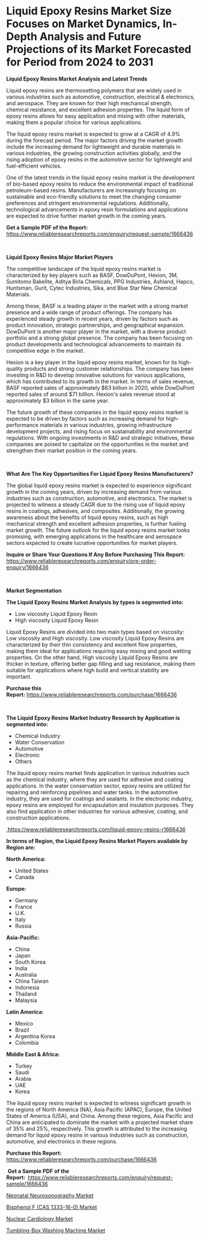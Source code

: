 <p><h1>Liquid Epoxy Resins Market Size Focuses on Market Dynamics, In-Depth Analysis and Future Projections of its Market Forecasted for Period from 2024 to 2031</h1></p><p><strong>Liquid Epoxy Resins Market Analysis and Latest Trends</strong></p>
<p><p>Liquid epoxy resins are thermosetting polymers that are widely used in various industries such as automotive, construction, electrical & electronics, and aerospace. They are known for their high mechanical strength, chemical resistance, and excellent adhesion properties. The liquid form of epoxy resins allows for easy application and mixing with other materials, making them a popular choice for various applications.</p><p>The liquid epoxy resins market is expected to grow at a CAGR of 4.9% during the forecast period. The major factors driving the market growth include the increasing demand for lightweight and durable materials in various industries, the growing construction activities globally, and the rising adoption of epoxy resins in the automotive sector for lightweight and fuel-efficient vehicles.</p><p>One of the latest trends in the liquid epoxy resins market is the development of bio-based epoxy resins to reduce the environmental impact of traditional petroleum-based resins. Manufacturers are increasingly focusing on sustainable and eco-friendly solutions to meet the changing consumer preferences and stringent environmental regulations. Additionally, technological advancements in epoxy resin formulations and applications are expected to drive further market growth in the coming years.</p></p>
<p><strong>Get a Sample PDF of the Report:&nbsp;</strong> <a href="https://www.reliableresearchreports.com/enquiry/request-sample/1666436">https://www.reliableresearchreports.com/enquiry/request-sample/1666436</a></p>
<p>&nbsp;</p>
<p><strong>Liquid Epoxy Resins Major Market Players</strong></p>
<p><p>The competitive landscape of the liquid epoxy resins market is characterized by key players such as BASF, DowDuPont, Hexion, 3M, Sumitomo Bakelite, Aditya Birla Chemicals, PPG Industries, Ashland, Hapco, Huntsman, Gurit, Cytec Industries, Sika, and Blue Star New Chemical Materials. </p><p>Among these, BASF is a leading player in the market with a strong market presence and a wide range of product offerings. The company has experienced steady growth in recent years, driven by factors such as product innovation, strategic partnerships, and geographical expansion. DowDuPont is another major player in the market, with a diverse product portfolio and a strong global presence. The company has been focusing on product developments and technological advancements to maintain its competitive edge in the market.</p><p>Hexion is a key player in the liquid epoxy resins market, known for its high-quality products and strong customer relationships. The company has been investing in R&D to develop innovative solutions for various applications, which has contributed to its growth in the market. In terms of sales revenue, BASF reported sales of approximately $63 billion in 2020, while DowDuPont reported sales of around $71 billion. Hexion's sales revenue stood at approximately $3 billion in the same year.</p><p>The future growth of these companies in the liquid epoxy resins market is expected to be driven by factors such as increasing demand for high-performance materials in various industries, growing infrastructure development projects, and rising focus on sustainability and environmental regulations. With ongoing investments in R&D and strategic initiatives, these companies are poised to capitalize on the opportunities in the market and strengthen their market position in the coming years.</p></p>
<p>&nbsp;</p>
<p><strong>What Are The Key Opportunities For Liquid Epoxy Resins Manufacturers?</strong></p>
<p><p>The global liquid epoxy resins market is expected to experience significant growth in the coming years, driven by increasing demand from various industries such as construction, automotive, and electronics. The market is projected to witness a steady CAGR due to the rising use of liquid epoxy resins in coatings, adhesives, and composites. Additionally, the growing awareness about the benefits of liquid epoxy resins, such as high mechanical strength and excellent adhesion properties, is further fueling market growth. The future outlook for the liquid epoxy resins market looks promising, with emerging applications in the healthcare and aerospace sectors expected to create lucrative opportunities for market players.</p></p>
<p><strong>Inquire or Share Your Questions If Any Before Purchasing This Report:</strong> <a href="https://www.reliableresearchreports.com/enquiry/pre-order-enquiry/1666436">https://www.reliableresearchreports.com/enquiry/pre-order-enquiry/1666436</a></p>
<p>&nbsp;</p>
<p><strong>Market Segmentation</strong></p>
<p><strong>The Liquid Epoxy Resins Market Analysis by types is segmented into:</strong></p>
<p><ul><li>Low viscosity Liquid Epoxy Resin</li><li>High viscosity Liquid Epoxy Resin</li></ul></p>
<p><p>Liquid Epoxy Resins are divided into two main types based on viscosity: Low viscosity and High viscosity. Low viscosity Liquid Epoxy Resins are characterized by their thin consistency and excellent flow properties, making them ideal for applications requiring easy mixing and good wetting properties. On the other hand, High viscosity Liquid Epoxy Resins are thicker in texture, offering better gap filling and sag resistance, making them suitable for applications where high build and vertical stability are important.</p></p>
<p><strong>Purchase this Report:&nbsp;</strong><a href="https://www.reliableresearchreports.com/purchase/1666436">https://www.reliableresearchreports.com/purchase/1666436</a></p>
<p>&nbsp;</p>
<p><strong>The Liquid Epoxy Resins Market Industry Research by Application is segmented into:</strong></p>
<p><ul><li>Chemical Industry</li><li>Water Conservation</li><li>Automotive</li><li>Electronic</li><li>Others</li></ul></p>
<p><p>The liquid epoxy resins market finds application in various industries such as the chemical industry, where they are used for adhesive and coating applications. In the water conservation sector, epoxy resins are utilized for repairing and reinforcing pipelines and water tanks. In the automotive industry, they are used for coatings and sealants. In the electronic industry, epoxy resins are employed for encapsulation and insulation purposes. They also find application in other industries for various adhesive, coating, and construction applications.</p></p>
<p><a href="https://www.reliableresearchreports.com/liquid-epoxy-resins-r1666436">&nbsp;https://www.reliableresearchreports.com/liquid-epoxy-resins-r1666436</a></p>
<p><strong>In terms of Region, the Liquid Epoxy Resins Market Players available by Region are:</strong></p>
<p>
    <p> <strong> North America: </strong>
        <ul>
            <li>United States</li>
            <li>Canada</li>
        </ul>
        </p> 
    <p> <strong> Europe: </strong>
        <ul>
            <li>Germany</li>
            <li>France</li>
            <li>U.K.</li>
            <li>Italy</li>
            <li>Russia</li>
        </ul>
        </p> 
    <p> <strong> Asia-Pacific: </strong>
        <ul>
            <li>China</li>
            <li>Japan</li>
            <li>South Korea</li>
            <li>India</li>
            <li>Australia</li>
            <li>China Taiwan</li>
            <li>Indonesia</li>
            <li>Thailand</li>
            <li>Malaysia</li>
        </ul>
        </p> 
    <p> <strong> Latin America: </strong>
        <ul>
            <li>Mexico</li>
            <li>Brazil</li>
            <li>Argentina Korea</li>
            <li>Colombia</li>
        </ul>
        </p> 
    <p> <strong> Middle East & Africa: </strong>
        <ul>
            <li>Turkey</li>
            <li>Saudi</li>
            <li>Arabia</li>
            <li>UAE</li>
            <li>Korea</li>
        </ul>
    </p>
    </p>
<p><p>The liquid epoxy resins market is expected to witness significant growth in the regions of North America (NA), Asia Pacific (APAC), Europe, the United States of America (USA), and China. Among these regions, Asia Pacific and China are anticipated to dominate the market with a projected market share of 35% and 25%, respectively. This growth is attributed to the increasing demand for liquid epoxy resins in various industries such as construction, automotive, and electronics in these regions.</p></p>
<p><strong>Purchase this Report: </strong><a href="https://www.reliableresearchreports.com/purchase/1666436">https://www.reliableresearchreports.com/purchase/1666436</a></p>
<p>&nbsp;<strong>Get a Sample PDF of the Report:&nbsp;&nbsp;</strong><a href="https://www.reliableresearchreports.com/enquiry/request-sample/1666436">https://www.reliableresearchreports.com/enquiry/request-sample/1666436</a></p>
<p><strong></strong></p>
<p><p><a href="https://github.com/khayangel/Market-Research-Report-List-4/blob/main/neonatal-neurosonography-market.md">Neonatal Neurosonography Market</a></p><p><a href="https://www.linkedin.com/pulse/bisphenol-f-cas-1333-16-0-market-global-regional-analysis-feu4e?trackingId=wyse1G%2BvesFssEukI0%2BVkw%3D%3D">Bisphenol F (CAS 1333-16-0) Market</a></p><p><a href="https://github.com/YashRP12/Market-Research-Report-List-5/blob/main/nuclear-cardiology-market.md">Nuclear Cardiology Market</a></p><p><a href="https://www.linkedin.com/pulse/tumbling-box-washing-machine-market-global-regional-analysis-lkvne?trackingId=0WnTbJgC%2FXhSXFRNyuOSJw%3D%3D">Tumbling-Box Washing Machine Market</a></p></p>
